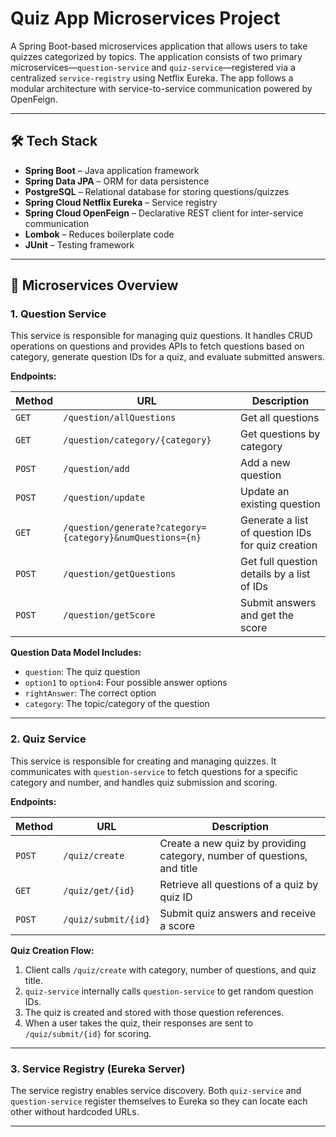 # Quiz App Microservices Project

A Spring Boot-based microservices application that allows users to take quizzes categorized by topics. The application consists of two primary microservices—`question-service` and `quiz-service`—registered via a centralized `service-registry` using Netflix Eureka. The app follows a modular architecture with service-to-service communication powered by OpenFeign.

---

## 🛠️ Tech Stack

- **Spring Boot** – Java application framework
- **Spring Data JPA** – ORM for data persistence
- **PostgreSQL** – Relational database for storing questions/quizzes
- **Spring Cloud Netflix Eureka** – Service registry
- **Spring Cloud OpenFeign** – Declarative REST client for inter-service communication
- **Lombok** – Reduces boilerplate code
- **JUnit** – Testing framework

---

## 🧩 Microservices Overview

### 1. **Question Service**
This service is responsible for managing quiz questions. It handles CRUD operations on questions and provides APIs to fetch questions based on category, generate question IDs for a quiz, and evaluate submitted answers.

**Endpoints:**

| Method | URL | Description |
|--------|-----|-------------|
| `GET` | `/question/allQuestions` | Get all questions |
| `GET` | `/question/category/{category}` | Get questions by category |
| `POST` | `/question/add` | Add a new question |
| `POST` | `/question/update` | Update an existing question |
| `GET` | `/question/generate?category={category}&numQuestions={n}` | Generate a list of question IDs for quiz creation |
| `POST` | `/question/getQuestions` | Get full question details by a list of IDs |
| `POST` | `/question/getScore` | Submit answers and get the score |

**Question Data Model Includes:**
- `question`: The quiz question
- `option1` to `option4`: Four possible answer options
- `rightAnswer`: The correct option
- `category`: The topic/category of the question

---

### 2. **Quiz Service**
This service is responsible for creating and managing quizzes. It communicates with `question-service` to fetch questions for a specific category and number, and handles quiz submission and scoring.

**Endpoints:**

| Method | URL | Description |
|--------|-----|-------------|
| `POST` | `/quiz/create` | Create a new quiz by providing category, number of questions, and title |
| `GET` | `/quiz/get/{id}` | Retrieve all questions of a quiz by quiz ID |
| `POST` | `/quiz/submit/{id}` | Submit quiz answers and receive a score |

**Quiz Creation Flow:**
1. Client calls `/quiz/create` with category, number of questions, and quiz title.
2. `quiz-service` internally calls `question-service` to get random question IDs.
3. The quiz is created and stored with those question references.
4. When a user takes the quiz, their responses are sent to `/quiz/submit/{id}` for scoring.

---

### 3. **Service Registry (Eureka Server)**
The service registry enables service discovery. Both `quiz-service` and `question-service` register themselves to Eureka so they can locate each other without hardcoded URLs.

---

